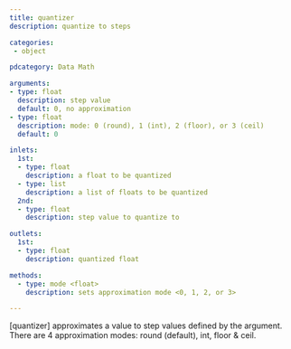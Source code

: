 ```yaml
---
title: quantizer
description: quantize to steps

categories:
 - object

pdcategory: Data Math

arguments:
- type: float
  description: step value
  default: 0, no approximation
- type: float
  description: mode: 0 (round), 1 (int), 2 (floor), or 3 (ceil)
  default: 0

inlets:
  1st:
  - type: float
    description: a float to be quantized
  - type: list
    description: a list of floats to be quantized
  2nd:
  - type: float
    description: step value to quantize to

outlets:
  1st:
  - type: float
    description: quantized float

methods:
  - type: mode <float>
    description: sets approximation mode <0, 1, 2, or 3>

---
```


[quantizer] approximates a value to step values defined by the argument. There are 4 approximation modes: round (default), int, floor & ceil.

